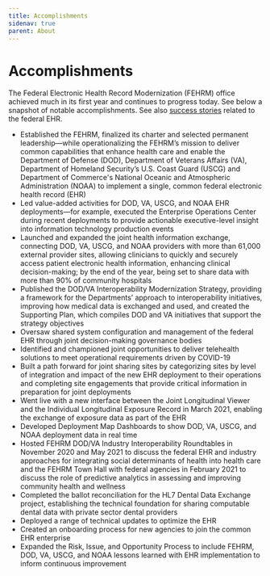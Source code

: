 ```yaml
---
title: Accomplishments
sidenav: true
parent: About
---
```

# Accomplishments

The Federal Electronic Health Record Modernization (FEHRM) office achieved much in its first year and continues to progress today. See below a snapshot of notable accomplishments. See also [success stories](/success-stories) related to the federal EHR.

- Established the FEHRM, finalized its charter and selected permanent leadership—while operationalizing the FEHRM’s mission to deliver common capabilities that enhance health care and enable the Department of Defense (DOD), Department of Veterans Affairs (VA), Department of Homeland Security’s U.S. Coast Guard (USCG) and Department of Commerce's National Oceanic and Atmospheric Administration (NOAA) to implement a single, common federal electronic health record (EHR)
- Led value-added activities for DOD, VA, USCG, and NOAA EHR deployments—for example, executed the Enterprise Operations Center during recent deployments to provide actionable executive-level insight into information technology production events
- Launched and expanded the joint health information exchange, connecting DOD, VA, USCG, and NOAA providers with more than 61,000 external provider sites, allowing clinicians to quickly and securely access patient electronic health information, enhancing clinical decision-making; by the end of the year, being set to share data with more than 90% of community hospitals
- Published the DOD/VA Interoperability Modernization Strategy, providing a framework for the Departments’ approach to interoperability initiatives, improving how medical data is exchanged and used, and created the Supporting Plan, which compiles DOD and VA initiatives that support the strategy objectives
- Oversaw shared system configuration and management of the federal EHR through joint decision-making governance bodies
- Identified and championed joint opportunities to deliver telehealth solutions to meet operational requirements driven by COVID-19
- Built a path forward for joint sharing sites by categorizing sites by level of integration and impact of the new EHR deployment to their operations and completing site engagements that provide critical information in preparation for joint deployments
- Went live with a new interface between the Joint Longitudinal Viewer and the Individual Longitudinal Exposure Record in March 2021, enabling the exchange of exposure data as part of the EHR
- Developed Deployment Map Dashboards to show DOD, VA, USCG, and NOAA deployment data in real time
- Hosted FEHRM DOD/VA Industry Interoperability Roundtables in November 2020 and May 2021 to discuss the federal EHR and industry approaches for integrating social determinants of health into health care and the FEHRM Town Hall with federal agencies in February 2021 to discuss the role of predictive analytics in assessing and improving community health and wellness
- Completed the ballot reconciliation for the HL7 Dental Data Exchange project, establishing the technical foundation for sharing computable dental data with private sector dental providers
- Deployed a range of technical updates to optimize the EHR  
- Created an onboarding process for new agencies to join the common EHR enterprise
- Expanded the Risk, Issue, and Opportunity Process to include FEHRM, DOD, VA, USCG, and NOAA lessons learned with EHR implementation to inform continuous improvement




